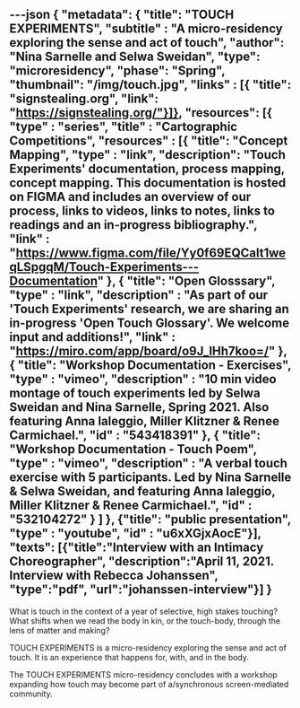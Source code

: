---json
{
"metadata": {
  "title": "TOUCH EXPERIMENTS",
  "subtitle" : "A micro-residency exploring the sense and act of touch",
  "author": "Nina Sarnelle and Selwa Sweidan",
  "type": "microresidency",
  "phase": "Spring",
  "thumbnail": "/img/touch.jpg",
  "links" : [{
  "title": "signstealing.org",
  "link": "https://signstealing.org/"}]},
"resources": [{
  "type" : "series",
  "title" : "Cartographic Competitions",
 "resources" : [{
  "title": "Concept Mapping",
  "type" : "link",
  "description": "Touch Experiments' documentation, process mapping, concept mapping. This documentation is hosted on FIGMA and includes an overview of our process, links to videos, links to notes, links to readings and an in-progress bibliography.",
  "link" : "https://www.figma.com/file/Yy0f69EQCalt1weqLSpgqM/Touch-Experiments---Documentation"
  },
  {
  "title": "Open Glosssary",
  "type" : "link",
  "description" : "As part of our 'Touch Experiments' research, we are sharing an in-progress 'Open Touch Glossary'. We welcome input and additions!",
  "link" : "https://miro.com/app/board/o9J_lHh7koo=/"
  }, {
  "title": "Workshop Documentation - Exercises",
  "type" : "vimeo",
  "description" : "10 min video montage of touch experiments led by Selwa Sweidan and Nina Sarnelle, Spring 2021. Also featuring Anna Ialeggio, Miller Klitzner & Renee Carmichael.",
  "id" : "543418391"
  }, {
  "title": "Workshop Documentation - Touch Poem",
  "type" : "vimeo",
  "description" : "A verbal touch exercise with 5 participants. Led by Nina Sarnelle & Selwa Sweidan, and featuring Anna Ialeggio, Miller Klitzner & Renee Carmichael.",
  "id" : "532104272"
  }
  ]
 }, {"title": "public presentation",
  "type" : "youtube",
  "id" : "u6xXGjxAocE"}],
 "texts": [{"title":"Interview with an Intimacy Choreographer",
 "description":"April 11, 2021. Interview with Rebecca Johanssen",
 "type":"pdf",
 "url":"johanssen-interview"}]
}
---

What is touch in the context of a year of selective, high stakes touching? What shifts when we read the body in kin, or the touch-body, through the lens of matter and making?

TOUCH EXPERIMENTS is a micro-residency exploring the sense and act of touch. It is an experience that happens for, with, and in the body.

The TOUCH EXPERIMENTS micro-residency concludes with a workshop expanding how touch may become part of a/synchronous screen-mediated community.
